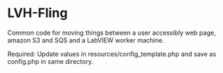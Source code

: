 LVH-Fling
=========

Common code for moving things between a user accessibly web page, amazon S3 and SQS and a LabVIEW worker machine.

Required:
Update values in resources/config_template.php and save as config.php in same directory.
